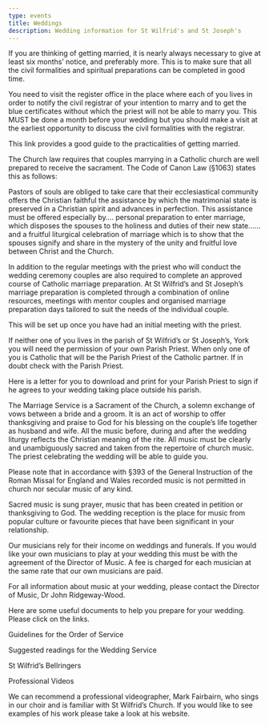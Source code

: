 ```yaml
---
type: events
title: Weddings
description: Wedding information for St Wilfrid's and St Joseph's
---
```

If you are thinking of getting married, it is nearly always necessary to give at least six months’ notice, and preferably more. This is to make sure that all the civil formalities and spiritual preparations can be completed in good time.



You need to visit the register office in the place where each of you lives in order to notify the civil registrar of your intention to marry and to get the blue certificates without which the priest will not be able to marry you. This MUST be done a month before your wedding but you should make a visit at the earliest opportunity to discuss the civil formalities with the registrar.



This link provides a good guide to the practicalities of getting married.



The Church law requires that couples marrying in a Catholic church are well prepared to receive the sacrament. The Code of Canon Law (§1063) states this as follows:



Pastors of souls are obliged to take care that their ecclesiastical community offers the Christian faithful the assistance by which the matrimonial state is preserved in a Christian spirit and advances in perfection. This assistance must be offered especially by…. personal preparation to enter marriage, which disposes the spouses to the holiness and duties of their new state…… and a fruitful liturgical celebration of marriage which is to show that the spouses signify and share in the mystery of the unity and fruitful love between Christ and the Church.



In addition to the regular meetings with the priest who will conduct the wedding ceremony couples are also required to complete an approved course of Catholic marriage preparation. At St Wilfrid’s and St Joseph’s marriage preparation is completed through a combination of online resources, meetings with mentor couples and organised marriage preparation days tailored to suit the needs of the individual couple.



This will be set up once you have had an initial meeting with the priest.



If neither one of you lives in the parish of St Wilfrid’s or St Joseph’s, York you will need the permission of your own Parish Priest. When only one of you is Catholic that will be the Parish Priest of the Catholic partner. If in doubt check with the Parish Priest.



Here is a letter for you to download and print for your Parish Priest to sign if he agrees to your wedding taking place outside his parish.



The Marriage Service is a Sacrament of the Church, a solemn exchange of vows between a bride and a groom. It is an act of worship to offer thanksgiving and praise to God for his blessing on the couple’s life together as husband and wife. All the music before, during and after the wedding liturgy reflects the Christian meaning of the rite. All music must be clearly and unambiguously sacred and taken from the repertoire of church music. The priest celebrating the wedding will be able to guide you.



Please note that in accordance with §393 of the General Instruction of the Roman Missal for England and Wales recorded music is not permitted in church nor secular music of any kind.



Sacred music is sung prayer, music that has been created in petition or thanksgiving to God. The wedding reception is the place for music from popular culture or favourite pieces that have been significant in your relationship.



Our musicians rely for their income on weddings and funerals. If you would like your own musicians to play at your wedding this must be with the agreement of the Director of Music. A fee is charged for each musician at the same rate that our own musicians are paid.



For all information about music at your wedding, please contact the Director of Music, Dr John Ridgeway-Wood.



Here are some useful documents to help you prepare for your wedding. Please click on the links.



Guidelines for the Order of Service



Suggested readings for the Wedding Service



St Wilfrid’s Bellringers



Professional Videos



We can recommend a professional videographer, Mark Fairbairn, who sings in our choir and is familiar with St Wilfrid’s Church. If you would like to see examples of his work please take a look at his website.

